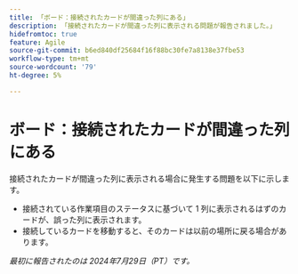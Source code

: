 ```yaml
---
title: 「ボード：接続されたカードが間違った列にある」
description: 「接続されたカードが間違った列に表示される問題が報告されました。」
hidefromtoc: true
feature: Agile
source-git-commit: b6ed840df25684f16f88bc30fe7a8138e37fbe53
workflow-type: tm+mt
source-wordcount: '79'
ht-degree: 5%

---
```



# ボード：接続されたカードが間違った列にある

接続されたカードが間違った列に表示される場合に発生する問題を以下に示します。

* 接続されている作業項目のステータスに基づいて 1 列に表示されるはずのカードが、誤った列に表示されます。
* 接続しているカードを移動すると、そのカードは以前の場所に戻る場合があります。

_最初に報告されたのは 2024年7月29日（PT）です。_
